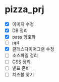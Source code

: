 # pizza_prj

- [X] 이미지 수정  
- [X] DB 정리  
- [X] pass 암호화  
- [ ] ppt  
- [X] 클래스다이어그램 수정  
- [ ] 소스파일 정리  
- [ ] CSS 정리  
- [ ] 발표 준비  
- [ ] 치즈볼 찾기
